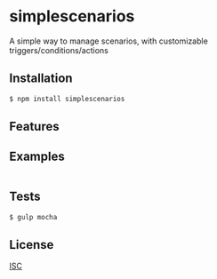 # simplescenarios
A simple way to manage scenarios, with customizable triggers/conditions/actions

## Installation

```bash
$ npm install simplescenarios
```

## Features

## Examples

```js


```

## Tests

```bash
$ gulp mocha
```

## License

  [ISC](LICENSE)
